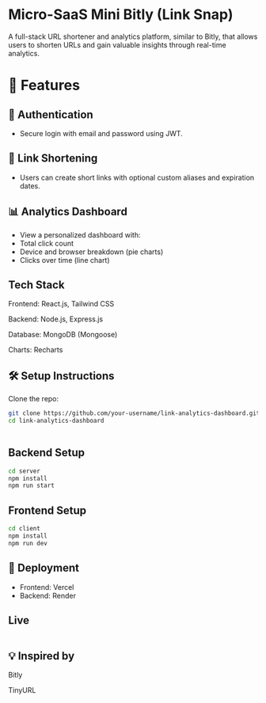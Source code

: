 
# Micro-SaaS Mini Bitly (Link Snap)

A full-stack URL shortener and analytics platform, similar to Bitly, that allows users to shorten URLs and gain valuable insights through real-time analytics.




# 🚀 Features

## 🔐 Authentication
- Secure login with email and password using JWT.

## 🔗 Link Shortening
- Users can create short links with optional custom aliases and expiration dates.

## 📊 Analytics Dashboard
- View a personalized dashboard with:
- Total click count
- Device and browser breakdown (pie charts)
- Clicks over time (line chart)




## Tech Stack

Frontend: React.js, Tailwind CSS

Backend: Node.js, Express.js

Database: MongoDB (Mongoose)

Charts: Recharts


## 🛠️ Setup Instructions

Clone the repo:

```bash
git clone https://github.com/your-username/link-analytics-dashboard.git
cd link-analytics-dashboard
  
```
## Backend Setup

```bash
cd server
npm install
npm run start

```
## Frontend Setup

```bash
cd client
npm install
npm run dev

```

## 📌 Deployment
- Frontend: Vercel
- Backend: Render

## Live
```bash

```

## 💡 Inspired by
Bitly

TinyURL
